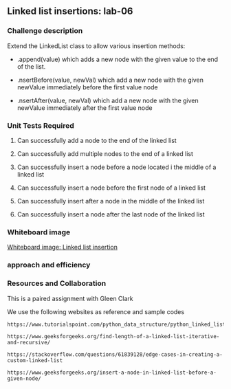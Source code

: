 ## Linked list insertions: lab-06

### Challenge description

Extend the LinkedList class to allow various insertion methods:

- .append(value) which adds a new node with the given value to the end of the list.

- .nsertBefore(value, newVal) which add a new node with the given newValue immediately before the first value node

- .nsertAfter(value, newVal) which add a new node with the given newValue immediately after the first value node

### Unit Tests Required

1. Can successfully add a node to the end of the linked list

2. Can successfully add multiple nodes to the end of a linked list

3. Can successfully insert a node before a node located i the middle of a linked list

4. Can successfully insert a node before the first node of a linked list

5. Can successfully insert after a node in the middle of the linked list

6. Can successfully insert a node after the last node of the linked list


### Whiteboard image

[Whiteboard image: Linked list insertion](/home/wonde/codefellows/code-401/data-structures-and-algorithms/python/code_challenges/images/ll-insertion.jpg)

### approach and efficiency


### Resources and Collaboration

This is a paired assignment with Gleen Clark

We use the following websites as reference and sample codes

    https://www.tutorialspoint.com/python_data_structure/python_linked_lists.htm

    https://www.geeksforgeeks.org/find-length-of-a-linked-list-iterative-and-recursive/

    https://stackoverflow.com/questions/61839128/edge-cases-in-creating-a-custom-linked-list

    https://www.geeksforgeeks.org/insert-a-node-in-linked-list-before-a-given-node/



